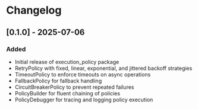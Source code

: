 <!-- CHANGELOG.md -->
# Changelog

## [0.1.0] - 2025-07-06
### Added
- Initial release of execution_policy package
- RetryPolicy with fixed, linear, exponential, and jittered backoff strategies
- TimeoutPolicy to enforce timeouts on async operations
- FallbackPolicy for fallback handling
- CircuitBreakerPolicy to prevent repeated failures
- PolicyBuilder for fluent chaining of policies
- PolicyDebugger for tracing and logging policy execution
